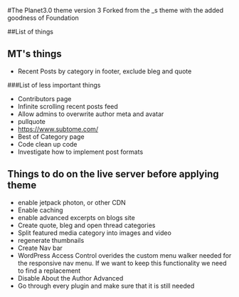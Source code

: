 #The Planet3.0 theme version 3
Forked from the _s theme with the added goodness of Foundation

##List of things

## MT's things
* Recent Posts by category in footer, exclude bleg and quote

###List of less important things
* Contributors page
* Infinite scrolling recent posts feed
* Allow admins to overwrite author meta and avatar
* pullquote
* https://www.subtome.com/
* Best of Category page
* Code clean up code
* Investigate how to implement post formats

## Things to do on the live server before applying theme
* enable jetpack photon, or other CDN
* Enable caching
* enable advanced excerpts on blogs site
* Create quote, bleg and open thread categories
* Split featured media category into images and video
* regenerate thumbnails
* Create Nav bar
* WordPress Access Control overides the custom menu walker needed for the responsive nav menu. If we want to keep this functionality we need to find a replacement
* Disable About the Author Advanced
* Go through every plugin and make sure that it is still needed